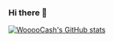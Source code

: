 ### Hi there 👋

<!--
**WooooCash/WooooCash** is a ✨ _special_ ✨ repository because its `README.md` (this file) appears on your GitHub profile.

Here are some ideas to get you started:

- 🔭 I’m currently working on ...
- 🌱 I’m currently learning ...
- 👯 I’m looking to collaborate on ...
- 🤔 I’m looking for help with ...
- 💬 Ask me about ...
- 📫 How to reach me: ...
- 😄 Pronouns: ...
- ⚡ Fun fact: ...
-->

[![WooooCash's GitHub stats](https://github-readme-stats.vercel.app/api?username=WooooCash&theme=nord)](https://github.com/anuraghazra/github-readme-stats)
